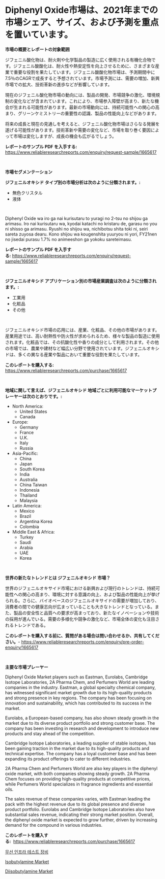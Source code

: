 <p><h1>Diphenyl Oxide市場は、2021年までの市場シェア、サイズ、および予測を重点を置いています。</h1></p><p><strong>市場の概要とレポートの対象範囲</strong></p>
<p><p>ジフェニル酸化物は、耐火剤や化学製品の製造に広く使用される有機化合物です。ジフェニル酸酸化は、耐火性や熱安定性を向上させるために、さまざまな産業で重要な役割を果たしています。ジフェニル酸酸化物市場は、予測期間中に7.5％のCAGRで成長すると予想されています。市場予測には、需要の増加、新興市場での拡大、技術革新の進歩などが影響しています。</p><p>現在のジフェニル酸化物市場の動向には、製品の開発、市場競争の激化、環境規制の変化などが含まれています。これにより、市場参入障壁が高まり、新たな機会が生まれる可能性があります。最新の市場動向には、持続可能性への関心の高まり、グリーンケミストリーの重要性の認識、製品の性能向上などがあります。</p><p>将来の成長と現在の見通しを考えると、ジフェニル酸化物市場はさらなる発展を遂げる可能性があります。技術革新や需要の変化など、市場を取り巻く要因によって市場は変化しますが、成長の機会も広がるでしょう。</p></p>
<p><strong>レポートのサンプル PDF を入手する:</strong> <a href="https://www.reliableresearchreports.com/enquiry/request-sample/1665617">https://www.reliableresearchreports.com/enquiry/request-sample/1665617</a></p>
<p>&nbsp;</p>
<p><strong>市場セグメンテーション</strong></p>
<p><strong>ジフェニルオキシド タイプ別の市場分析は次のように分類されます。:</strong></p>
<p><ul><li>無色クリスタル</li><li>液体</li></ul></p>
<p>&nbsp;</p>
<p><p>Diphenyl Oxide wa iro ga nai kurisutaru to yuragi no 2-tsu no shijou ga arimasu. Iro nai kurisutaru wa, kyodai katachi no kristaru de, garasu no you ni shisso ga arimasu. Ryushi no shijou wa, nichibotsu shita toki ni, seiri sareta zuyosa dearu. Kono shijou wa kougenshita yuuryou ni yori, FY21nen no jisedai purasu 1.7% no animeeshon ga yokoku sareteimasu.</p></p>
<p><strong>レポートのサンプル PDF を入手する:</strong>&nbsp;<a href="https://www.reliableresearchreports.com/enquiry/request-sample/1665617">https://www.reliableresearchreports.com/enquiry/request-sample/1665617</a></p>
<p>&nbsp;</p>
<p><strong> ジフェニルオキシド アプリケーション別の市場産業調査は次のように分類されます。:</strong></p>
<p><ul><li>工業用</li><li>化粧品</li><li>その他</li></ul></p>
<p>&nbsp;</p>
<p><p>ジフェニルオキシド市場の応用には、産業、化粧品、その他の市場があります。産業用途では、高い耐熱性や防火性が求められるため、様々な製品の製造に使用されます。化粧品では、その抗酸化性や香りの成分として利用されます。その他の市場では、農業や建材など幅広い分野で使用されています。ジフェニルオキシドは、多くの異なる産業や製品において重要な役割を果たしています。</p></p>
<p><strong>このレポートを購入する:</strong>&nbsp; <a href="https://www.reliableresearchreports.com/purchase/1665617">https://www.reliableresearchreports.com/purchase/1665617</a></p>
<p>&nbsp;</p>
<p><strong>地域に関して言えば、ジフェニルオキシド 地域ごとに利用可能なマーケットプレーヤーは次のとおりです。:</strong></p>
<p><ul>
    <li>
        North America:
        <ul>
            <li>United States</li>
            <li>Canada</li>
        </ul>
    </li>
    <li>
        Europe:
        <ul>
            <li>Germany</li>
            <li>France</li>
            <li>U.K.</li>
            <li>Italy</li>
            <li>Russia</li>
        </ul>
    </li>
    <li>
        Asia-Pacific:
        <ul>
            <li>China</li>
            <li>Japan</li>
            <li>South Korea</li>
            <li>India</li>
            <li>Australia</li>
            <li>China Taiwan</li>
            <li>Indonesia</li>
            <li>Thailand</li>
            <li>Malaysia</li>
        </ul>
    </li>
    <li>
        Latin America:
        <ul>
            <li>Mexico</li>
            <li>Brazil</li>
            <li>Argentina Korea</li>
            <li>Colombia</li>
        </ul>
    </li>
    <li>
        Middle East & Africa:
        <ul>
            <li>Turkey</li>
            <li>Saudi</li>
            <li>Arabia</li>
            <li>UAE</li>
            <li>Korea</li>
        </ul>
    </li>
    </ul></p>
<p>&nbsp;</p>
<p><strong>世界の新たなトレンドとは ジフェニルオキシド 市場？</strong></p>
<p><p>世界のジフェニルオキサイド市場における新興および現行のトレンドは、持続可能性への関心の高まり、環境に対する意識の向上、および製品の性能向上が挙げられる。さらに、バイオベースのジフェニルオキサイドの需要が増加しており、消費者の間での健康志向が広まっていることも大きなトレンドとなっている。また、製品の安全性と品質への要求が高まっており、新たなイノベーションや技術の採用が進んでいる。需要の多様化や競争の激化など、市場全体の変化も注目されるトレンドである。</p></p>
<p><strong>このレポートを購入する前に、質問がある場合は問い合わせるか、共有してください。</strong>- <a href="https://www.reliableresearchreports.com/enquiry/pre-order-enquiry/1665617">https://www.reliableresearchreports.com/enquiry/pre-order-enquiry/1665617</a></p>
<p>&nbsp;</p>
<p><strong>主要な市場プレーヤー</strong></p>
<p><p>Diphenyl Oxide Market players such as Eastman, Eurolabs, Cambridge Isotope Laboratories, 2A Pharma Chem, and Perfumers World are leading companies in the industry. Eastman, a global specialty chemical company, has witnessed significant market growth due to its high-quality products and strong presence in key regions. The company has been focusing on innovation and sustainability, which has contributed to its success in the market.</p><p>Eurolabs, a European-based company, has also shown steady growth in the market due to its diverse product portfolio and strong customer base. The company has been investing in research and development to introduce new products and stay ahead of the competition. </p><p>Cambridge Isotope Laboratories, a leading supplier of stable isotopes, has been gaining traction in the market due to its high-quality products and technical expertise. The company has a loyal customer base and has been expanding its product offerings to cater to different industries.</p><p>2A Pharma Chem and Perfumers World are also key players in the diphenyl oxide market, with both companies showing steady growth. 2A Pharma Chem focuses on providing high-quality products at competitive prices, while Perfumers World specializes in fragrance ingredients and essential oils.</p><p>The sales revenue of these companies varies, with Eastman leading the pack with the highest revenue due to its global presence and diverse product portfolio. Eurolabs and Cambridge Isotope Laboratories also have substantial sales revenue, indicating their strong market position. Overall, the diphenyl oxide market is expected to grow further, driven by increasing demand for the compound in various industries.</p></p>
<p><strong>このレポートを購入する:</strong>&nbsp;&nbsp;<a href="https://www.reliableresearchreports.com/purchase/1665617">https://www.reliableresearchreports.com/purchase/1665617</a></p>
<p><p><a href="https://medium.com/@pyscho67867/%EB%AC%B4%EC%84%A0-%EA%B8%B0%EB%B0%98-%EC%8B%9C%EC%84%A4-%ED%85%8C%EC%8A%A4%ED%8A%B8-%EC%9E%A5%EB%B9%84-%EC%8B%9C%EC%9E%A5-%EA%B7%9C%EB%AA%A8-%EC%8B%9C%EC%9E%A5-%EC%A0%84%EB%A7%9D-%EB%B0%8F-%EC%8B%9C%EC%9E%A5-%EC%98%88%EC%B8%A1-2024%EB%85%84%EB%B6%80%ED%84%B0-2031%EB%85%84%EA%B9%8C%EC%A7%80-a53a7791d1b2">무선 인프라 테스트 장비</a></p><p><a href="https://circular-yam-9b9.notion.site/Isobutylamine-Market-Dynamics-2024-2031-Also-about-Its-Market-Trends-Projections-and-Opportunitie-a734d4191d0c4dbcbf0edd88d59df0ff">Isobutylamine Market</a></p><p><a href="https://copper-carbon-84f.notion.site/Diisobutylamine-Market-Research-Report-Reveals-The-Latest-Trends-And-Opportunities-of-this-Market-fo-260e02e856734c34ae0512fe33c5f772">Diisobutylamine Market</a></p></p>